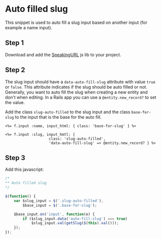 # Auto filled slug

This snippet is used to auto fill a slug input based on another input (for example a name input).

## Step 1

Download and add the [SpeakingURL](http://pid.github.io/speakingurl/) js lib to your project.

## Step 2

The slug input should have a `data-auto-fill-slug` attribute with value `true` or `false`. This attribute indicates if the slug should be auto filled or not. Generally, you want to auto fill the slug when creating a new entity and don't when editing. In a Rails app you can use a `@entity.new_record?` to set the value.

Add the class `slug-auto-filled` to the slug input and the class `base-for-slug` to the input that is the base for the auto fill.

``` erb
<%= f.input :name, input_html: { class: 'base-for-slug' } %>

<%= f.input :slug, input_hmtl: {
                    class: 'slug-auto-filled',
                    'data-auto-fill-slug' => @entity.new_record? } %>
```

## Step 3

Add this javascript:

``` javascript
/*
** Auto filled slug
*/

$(function() {
    var $slug_input = $('.slug-auto-filled'),
        $base_input = $('.base-for-slug');

    $base_input.on('input', function(e) {
        if ($slug_input.data('auto-fill-slug') === true)
            $slug_input.val(getSlug($(this).val()));
    });
});
```